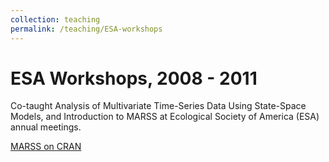 ```yaml
---
collection: teaching
permalink: /teaching/ESA-workshops
---
```


ESA Workshops, 2008 - 2011
======
Co-taught Analysis of Multivariate Time-Series Data Using State-Space Models, and Introduction to MARSS at Ecological Society of America (ESA) annual meetings.

[MARSS on CRAN](https://cran.r-project.org/web/packages/MARSS/index.html)



